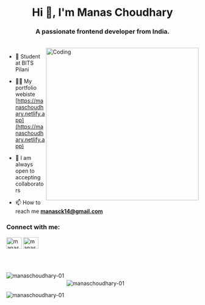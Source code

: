 <h1 align="center">Hi 👋, I'm Manas Choudhary</h1>
<h3 align="center">A passionate frontend developer from India.</h3>
<br>
<img align="right" alt="Coding" width="400" src="https://cdn.dribbble.com/users/1162077/screenshots/3848914/media/320984a9ca58b3c73274c9259ecf6de8.gif">

- 🏫 Student at BITS Pilani
 
- 👨‍💻 My portfolio webiste [https://manaschoudhary.netlify.app](https://manaschoudhary.netlify.app)

- 💬 I am always open to accepting collaborators

- 📫 How to reach me **manasck14@gmail.com**


<h3 align="left">Connect with me:</h3>
<p align="left">
<a href="https://linkedin.com/in/manas-choudhary-56374028b" target="main"><img align="center" src="https://raw.githubusercontent.com/rahuldkjain/github-profile-readme-generator/master/src/images/icons/Social/linked-in-alt.svg" alt="manas-choudhary-56374028b" height="30" width="40" /></a>
<a href="https://instagram.com/manaschoudhary_" target="main"><img align="center" src="https://raw.githubusercontent.com/rahuldkjain/github-profile-readme-generator/master/src/images/icons/Social/instagram.svg" alt="manaschoudhary_" height="30" width="40" /></a>
</p>
<br>
<br>
<div>
  <p><img align="left" src="https://github-readme-stats.vercel.app/api/top-langs?username=manaschoudhary-01&show_icons=true&locale=en&layout=compact" 
      alt="manaschoudhary-01" /></p>

  <p >&nbsp;<img align="center" style="padding-top:20px;" src="https://github-readme-stats.vercel.app/api?username=manaschoudhary-01&show_icons=true&locale=en" alt="manaschoudhary-01" /></p>

  <p><img align="center" src="https://github-readme-streak-stats.herokuapp.com/?user=manaschoudhary-01&" alt="manaschoudhary-01" /></p>
</div>


